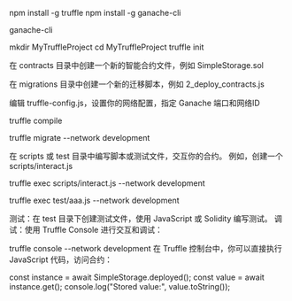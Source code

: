<!-- 安装依赖 -->
npm install -g truffle
npm install -g ganache-cli

<!--  启动 Ganache -->
ganache-cli

<!-- 创建 Truffle 项目 -->
mkdir MyTruffleProject
cd MyTruffleProject
truffle init


<!-- 编写智能合约 -->
在 contracts 目录中创建一个新的智能合约文件，例如 SimpleStorage.sol


<!-- 编写迁移脚本 -->
在 migrations 目录中创建一个新的迁移脚本，例如 2_deploy_contracts.js


<!-- 配置 Truffle -->
编辑 truffle-config.js，设置你的网络配置，指定 Ganache 端口和网络ID


<!-- 编译智能合约 -->
truffle compile


<!-- 部署智能合约到本地网络 -->
truffle migrate --network development


<!-- 与智能合约交互 -->
在 scripts 或 test 目录中编写脚本或测试文件，交互你的合约。
例如，创建一个 scripts/interact.js

<!-- 执行脚本 -->
truffle exec scripts/interact.js --network development


<!-- 验证和调试 -->

truffle exec test/aaa.js --network development



测试：在 test 目录下创建测试文件，使用 JavaScript 或 Solidity 编写测试。
调试：使用 Truffle Console 进行交互和调试：

truffle console --network development
在 Truffle 控制台中，你可以直接执行 JavaScript 代码，访问合约：

const instance = await SimpleStorage.deployed();
const value = await instance.get();
console.log("Stored value:", value.toString());